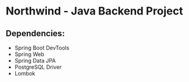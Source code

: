 
# Northwind - Java Backend Project
## Dependencies:
- Spring Boot DevTools
- Spring Web
- Spring Data JPA
- PostgreSQL Driver
- Lombok
